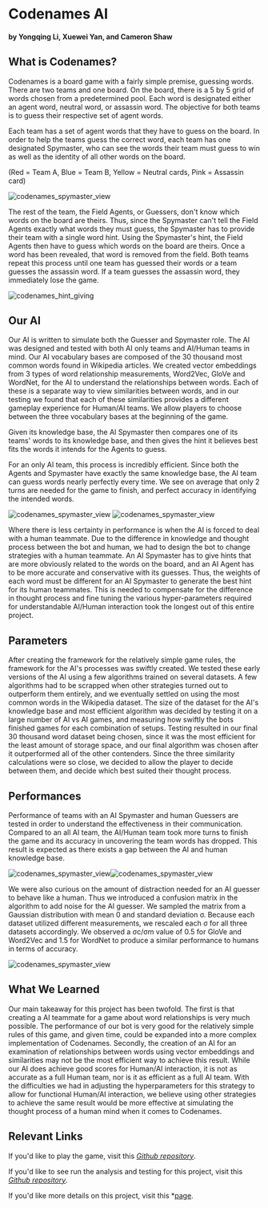# Codenames AI
#### by Yongqing Li, Xuewei Yan, and Cameron Shaw

## What is Codenames?

Codenames is a board game with a fairly simple premise, guessing words. There are two teams and one board. On the board, there is a 5 by 5 grid of words chosen from a predetermined pool. Each word is designated either an agent word, neutral word, or assassin word. The objective for both teams is to guess their respective set of agent words.

Each team has a set of agent words that they have to guess on the board. In order to help the teams guess the correct word, each team has one designated Spymaster, who can see the words their team must guess to win as well as the identity of all other words on the board.

(Red = Team A, Blue = Team B, Yellow = Neutral cards, Pink = Assassin card)

![codenames_spymaster_view](img/codenames_game_example_1.png)


The rest of the team, the Field Agents, or Guessers, don't know which words on the board are theirs. Thus, since the Spymaster can't tell the Field Agents exactly what words they must guess, the Spymaster has to provide their team with a single word hint. Using the Spymaster's hint, the Field Agents then have to guess which words on the board are theirs. Once a word has been revealed, that word is removed from the field. Both teams repeat this process until one team has guessed their words or a team guesses the assassin word. If a team guesses the assassin word, they immediately lose the game.


![codenames_hint_giving](img/codenames_game_example_2.png)



## Our AI

Our AI is written to simulate both the Guesser and Spymaster role. The AI was designed and tested with both AI only teams and AI/Human teams in mind. Our AI vocabulary bases are composed of the 30 thousand most common words found in Wikipedia articles. We created vector embeddings from 3 types of word relationship measurements, Word2Vec, GloVe and WordNet, for the AI to understand the relationships between words. Each of these is a separate way to view similarities between words, and in our testing we found that each of these similarities provides a different gameplay experience for Human/AI teams. We allow players to choose between the three vocabulary bases at the beginning of the game.

Given its knowledge base, the AI Spymaster then compares one of its teams' words to its knowledge base, and then gives the hint it believes best fits the words it intends for the Agents to guess. 

For an only AI team, this process is incredibly efficient. Since both the Agents and Spymaster have exactly the same knowledge base, the AI team can guess words nearly perfectly every time. We see on average that only 2 turns are needed for the game to finish, and perfect accuracy in identifying the intended words.

![codenames_spymaster_view](img/ai_turns.png)
![codenames_spymaster_view](img/ai_accuracy.png)


Where there is less certainty in performance is when the AI is forced to deal with a human teammate. Due to the difference in knowledge and thought process between the bot and  human, we had to design the bot to change strategies with a human teammate. An AI Spymaster has to give hints that are more obviously related to the words on the board, and an AI Agent has to be more accurate and conservative with its guesses. Thus, the weights of each word must be different for an AI Spymaster to generate the best hint for its human teammates. This is needed to compensate for the difference in thought process and fine tuning the various hyper-parameters required for understandable AI/Human interaction took the longest out of this entire project.

## Parameters

After creating the framework for the relatively simple game rules, the framework for the AI's processes was swiftly created. We tested these early versions of the AI using a few algorithms trained on several datasets. A few algorithms had to be scrapped when other strategies turned out to outperform them entirely, and we eventually settled on using the most common words in the Wikipedia dataset. The size of the dataset for the AI's knowledge base and most efficient algorithm was decided by testing it on a large number of AI vs AI games, and measuring how swiftly the bots finished games for each combination of setups. Testing resulted in our final 30 thousand word dataset being chosen, since it was the most efficient for the least amount of storage space, and our final algorithm was chosen after it outperformed all of the other contenders. Since the three similarity calculations were so close, we decided to allow the player to decide between them, and decide which best suited their thought process.

## Performances

Performance of teams with an AI Spymaster and human Guessers are tested in order to understand the effectiveness in their communication. Compared to an all AI team, the AI/Human team took more turns to finish the game and its accuracy in uncovering the team words has dropped. This result is expected as there exists a gap between the AI and human knowledge base.

![codenames_spymaster_view](img/human_turns.png)![codenames_spymaster_view](img/human_accuracy.png)

We were also curious on the amount of distraction needed for an AI guesser to behave like a human. Thus we introduced a confusion matrix in the algorithm to add noise for the AI guesser. We sampled the matrix from a Gaussian distribution with mean 0 and standard deviation σ. Because each dataset utilized different measurements, we rescaled each σ for all three datasets accordingly.  We observed a σc/σm value of 0.5 for GloVe and Word2Vec and 1.5 for WordNet to produce a similar performance to humans in terms of accuracy.   

![codenames_spymaster_view](img/ai_acc_v_std.png)

## What We Learned

Our main takeaway for this project has been twofold. The first is that creating a AI teammate for a game about word relationships is very much possible. The performance of our bot is very good for the relatively simple rules of this game, and given time, could be expanded into a more complex implementation of Codenames. Secondly, the creation of an AI for an examination of relationships between words using vector embeddings and similarities may not be the most efficient way to achieve this result. While our AI does achieve good scores for Human/AI interaction, it is not as accurate as a full Human team, nor is it as efficient as a full AI team. With the difficulties we had in adjusting the hyperparameters for this strategy to allow for functional Human/AI interaction, we believe using other strategies to achieve the same result would be more effective at simulating the thought process of a human mind when it comes to Codenames.


## Relevant Links
If you'd like to play the game, visit this *[Github repository](https://github.com/XueweiYan/codenames-game-ai)*.

If you'd like to see run the analysis and testing for this project, visit this *[Github repository](https://github.com/YongqingLi14/codenames-ai-analysis)*.

If you'd like more details on this project, visit this *[page](https://github.com/YongqingLi14/artifact-directory-template/blob/main/report.pdf).
